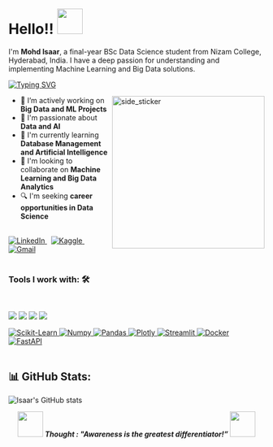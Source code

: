 <h1>Hello!! <picture><img src="https://github.com/7oSkaaa/7oSkaaa/blob/main/Images/about_me.gif?raw=true" width=50px></picture></h1>

I'm **Mohd Isaar**, a final-year BSc Data Science student from Nizam College, Hyderabad, India. I have a deep passion for understanding and implementing Machine Learning and Big Data solutions.

[![Typing SVG](https://readme-typing-svg.herokuapp.com?vCenter=true&width=500&lines=Aspiring+Data+Scientist;Big+Data+and+ML+Enthusiast;Curious+Mind+with+a+Creative+Flair)](https://git.io/typing-svg)

<img align="right" width=300px height=300px alt="side_sticker" src="https://media.giphy.com/media/TEnXkcsHrP4YedChhA/giphy.gif" />

- 🔭 I’m actively working on **Big Data and ML Projects**
- 💖 I'm passionate about **Data and AI**
- 🌱 I'm currently learning **Database Management and Artificial Intelligence**
- 👯 I'm looking to collaborate on **Machine Learning and Big Data Analytics**
- 🔍 I'm seeking **career opportunities in Data Science**

<br>

  <a href="https://www.linkedin.com/in/mohd-isaar/" target="_blank">
    <img alt="LinkedIn" src="https://img.shields.io/badge/LinkedIn-0077B5?style=for-the-badge&logo=linkedin&logoColor=white">
  </a>   
  &nbsp;
  <a href="https://www.kaggle.com/your-kaggle-username" target="_blank">
    <img alt="Kaggle" src="https://img.shields.io/badge/Kaggle-20BEFF?style=for-the-badge&logo=Kaggle&logoColor=white">
  </a> 
  &nbsp;
  <a href="mailto:isaar.email@gmail.com" target="_blank">
    <img alt="Gmail" src="https://img.shields.io/badge/Gmail-D14836?style=for-the-badge&logo=gmail&logoColor=white">
  </a> 

<br>
<br>

### Tools I work with: 🛠

<br>

<img src="https://img.shields.io/badge/Python%20-%2314354C.svg?&style=for-the-badge&logo=python&logoColor=white">   <img src="https://img.shields.io/badge/MySQL%20-%230D597F.svg?&style=for-the-badge&logo=mysql&logoColor=white">   <img src="https://img.shields.io/badge/MongoDB%20-%2347A248.svg?&style=for-the-badge&logo=mongodb&logoColor=white">   <img src="https://img.shields.io/badge/Linux%20-%230078D6.svg?&style=for-the-badge&logo=linux&logoColor=white">   

<a href="https://scikit-learn.org/" target="_blank">
    <img alt="Scikit-Learn" src="https://img.shields.io/badge/scikit_learn-F7931E?style=for-the-badge&logo=scikit-learn&logoColor=white">
  </a>

<a href="https://numpy.org/" target="_blank">
    <img alt="Numpy" src="https://img.shields.io/badge/Numpy-777BB4?style=for-the-badge&logo=numpy&logoColor=white">
  </a>

<a href="https://pandas.pydata.org/" target="_blank">
    <img alt="Pandas" src="https://img.shields.io/badge/Pandas-2C2D72?style=for-the-badge&logo=pandas&logoColor=white">
  </a>

<a href="https://plotly.com/" target="_blank">
    <img alt="Plotly" src="https://img.shields.io/badge/Plotly-239120?style=for-the-badge&logo=plotly&logoColor=white">
  </a>

<a href="https://streamlit.io/" target="_blank">
    <img alt="Streamlit" src="https://img.shields.io/badge/Streamlit-FF4B4B?style=for-the-badge&logo=Streamlit&logoColor=white">
  </a>

<a href="https://www.docker.com/">  
    <img alt="Docker" src="https://img.shields.io/badge/Docker-2CA5E0?style=for-the-badge&logo=docker&logoColor=white">
   </a>

<a href="https://fastapi.tiangolo.com/">
    <img alt="FastAPI" src="https://img.shields.io/badge/FastAPI-009688?style=for-the-badge&logo=FastAPI&logoColor=white">
  </a>

<br>
<br>

## 📊 GitHub Stats:
![Isaar's GitHub stats](https://github-readme-stats.vercel.app/api?username=isaar1&show_icons=true&theme=radical)

<p align="center">
<img src="https://media.giphy.com/media/qjqUcgIyRjsl2/giphy.gif" width="50" /> <b><i align="center">Thought : "Awareness is the greatest differentiator!”</i></b> <img src="https://media.giphy.com/media/qjqUcgIyRjsl2/giphy.gif" width="50" />
</p>

